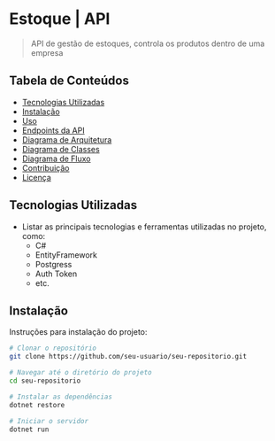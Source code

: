 
# Estoque | API

> API de gestão de estoques, controla os produtos dentro de uma empresa

## Tabela de Conteúdos
- [Tecnologias Utilizadas](#tecnologias-utilizadas)
- [Instalação](#instalação)
- [Uso](#uso)
- [Endpoints da API](#endpoints-da-api)
- [Diagrama de Arquitetura](#diagrama-de-arquitetura)
- [Diagrama de Classes](#diagrama-de-classes)
- [Diagrama de Fluxo](#diagrama-de-fluxo)
- [Contribuição](#contribuição)
- [Licença](#licença)

## Tecnologias Utilizadas
- Listar as principais tecnologias e ferramentas utilizadas no projeto, como:
  - C#
  - EntityFramework
  - Postgress
  - Auth Token
  - etc.

## Instalação
Instruções para instalação do projeto:

```bash
# Clonar o repositório
git clone https://github.com/seu-usuario/seu-repositorio.git

# Navegar até o diretório do projeto
cd seu-repositorio

# Instalar as dependências
dotnet restore

# Iniciar o servidor
dotnet run


